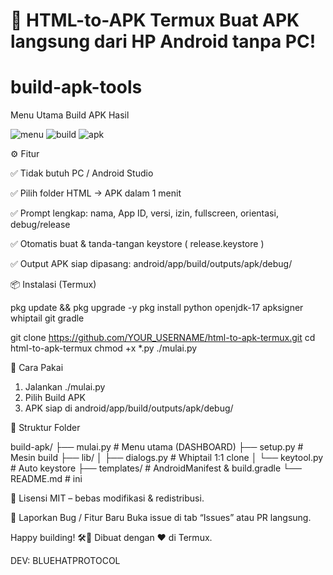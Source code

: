 # 🚀 HTML-to-APK Termux Buat APK langsung dari HP Android tanpa PC!

# build-apk-tools

Menu Utama	Build APK	Hasil	

![menu](https://placehold.co/200x120/000/fff?text=DASHBOARD)	![build](https://placehold.co/200x120/0a0/fff?text=BUILD+APK)	![apk](https://placehold.co/200x120/007/fff?text=APK+READY)	



⚙️ Fitur

✅ Tidak butuh PC / Android Studio

✅ Pilih folder HTML → APK dalam 1 menit

✅ Prompt lengkap: nama, App ID, versi, izin, fullscreen, orientasi, debug/release

✅ Otomatis buat & tanda-tangan keystore ( release.keystore )

✅ Output APK siap dipasang:
  android/app/build/outputs/apk/debug/ 



📦 Instalasi (Termux)

pkg update && pkg upgrade -y
pkg install python openjdk-17 apksigner whiptail git gradle

git clone https://github.com/YOUR_USERNAME/html-to-apk-termux.git
cd html-to-apk-termux
chmod +x *.py
./mulai.py


🧭 Cara Pakai
1. Jalankan  ./mulai.py
2. Pilih Build APK
3. APK siap di  android/app/build/outputs/apk/debug/



📁 Struktur Folder

build-apk/
├── mulai.py          # Menu utama (DASHBOARD)
├── setup.py          # Mesin build
├── lib/
│   ├── dialogs.py    # Whiptail 1:1 clone
│   └── keytool.py    # Auto keystore
├── templates/        # AndroidManifest & build.gradle
└── README.md         # ini



📜 Lisensi
MIT – bebas modifikasi & redistribusi.



🐛 Laporkan Bug / Fitur Baru
Buka issue di tab “Issues” atau PR langsung.



Happy building! 🛠️📱
Dibuat dengan ❤️ di Termux.



DEV: BLUEHATPROTOCOL 
